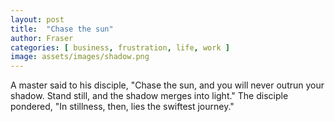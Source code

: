 ```yaml
---
layout: post
title:  "Chase the sun"
author: Fraser
categories: [ business, frustration, life, work ]
image: assets/images/shadow.png
---
```

A master said to his disciple, "Chase the sun, and you will never outrun your shadow. Stand still, and the shadow merges into light." The disciple pondered, "In stillness, then, lies the swiftest journey."
